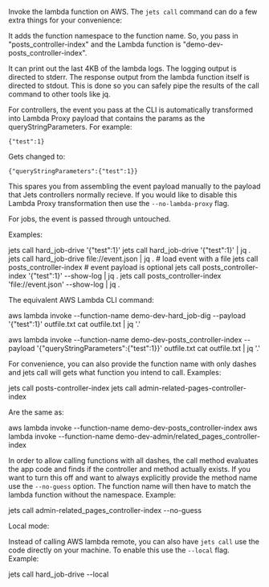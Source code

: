 Invoke the lambda function on AWS. The `jets call` command can do a few extra things for your convenience:

It adds the function namespace to the function name.  So, you pass in "posts_controller-index" and the Lambda function is "demo-dev-posts_controller-index".

It can print out the last 4KB of the lambda logs. The logging output is directed to stderr.  The response output from the lambda function itself is directed to stdout.  This is done so you can safely pipe the results of the call command to other tools like jq.

For controllers, the event you pass at the CLI is automatically transformed into Lambda Proxy payload that contains the params as the queryStringParameters.  For example:

    {"test":1}

Gets changed to:

    {"queryStringParameters":{"test":1}}

This spares you from assembling the event payload manually to the payload that Jets controllers normally recieve.  If you would like to disable this Lambda Proxy transformation then use the `--no-lambda-proxy` flag.

For jobs, the event is passed through untouched.

Examples:

  jets call hard_job-drive '{"test":1}'
  jets call hard_job-drive '{"test":1}' | jq .
  jets call hard_job-drive file://event.json | jq . # load event with a file
  jets call posts_controller-index # event payload is optional
  jets call posts_controller-index '{"test":1}' --show-log | jq .
  jets call posts_controller-index 'file://event.json' --show-log | jq .

The equivalent AWS Lambda CLI command:

  aws lambda invoke --function-name demo-dev-hard_job-dig --payload '{"test":1}' outfile.txt
  cat outfile.txt | jq '.'

  aws lambda invoke --function-name demo-dev-posts_controller-index --payload '{"queryStringParameters":{"test":1}}' outfile.txt
  cat outfile.txt | jq '.'

For convenience, you can also provide the function name with only dashes and jets call will gets what function you intend to call. Examples:

  jets call posts-controller-index
  jets call admin-related-pages-controller-index

Are the same as:

  aws lambda invoke --function-name demo-dev-posts_controller-index
  aws lambda invoke --function-name demo-dev-admin/related_pages_controller-index

In order to allow calling functions with all dashes, the call method evaluates the app code and finds if the controller and method actually exists.  If you want to turn this off and want to always explicitly provide the method name use the `--no-guess` option.  The function name will then have to match the lambda function without the namespace. Example:

  jets call admin-related_pages_controller-index --no-guess

Local mode:

Instead of calling AWS lambda remote, you can also have `jets call` use the code directly on your machine.  To enable this use the `--local` flag. Example:

  jets call hard_job-drive --local


